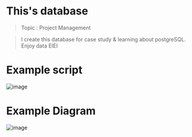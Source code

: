 # This's database
> Topic : Project Management

> I create this database for case study & learning about postgreSQL.
> Enjoy data EIEI

# Example script
![image](https://github.com/KidsadakornNuallaoong/ProjectManagementDB/assets/121489701/3e06a4e1-d3c7-42dd-a33f-e8b6345d3b96)


# Example Diagram
![image](https://github.com/KidsadakornNuallaoong/ProjectManagementDB/assets/121489701/3e3c12b7-2cc8-46cf-b46b-73caa9ec0c35)
